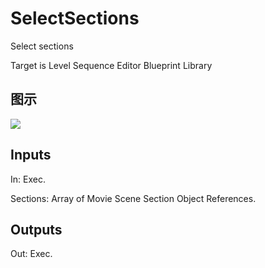 # SelectSections

Select sections

Target is Level Sequence Editor Blueprint Library

## 图示

![]($-20221218-19414857.png)

## Inputs

In: Exec.

Sections: Array of Movie Scene Section Object References.  

## Outputs

Out: Exec.

